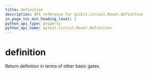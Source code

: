 ```yaml
---
title: definition
description: API reference for qiskit.circuit.Reset.definition
in_page_toc_min_heading_level: 1
python_api_type: property
python_api_name: qiskit.circuit.Reset.definition
---
```


# definition

Return definition in terms of other basic gates.

